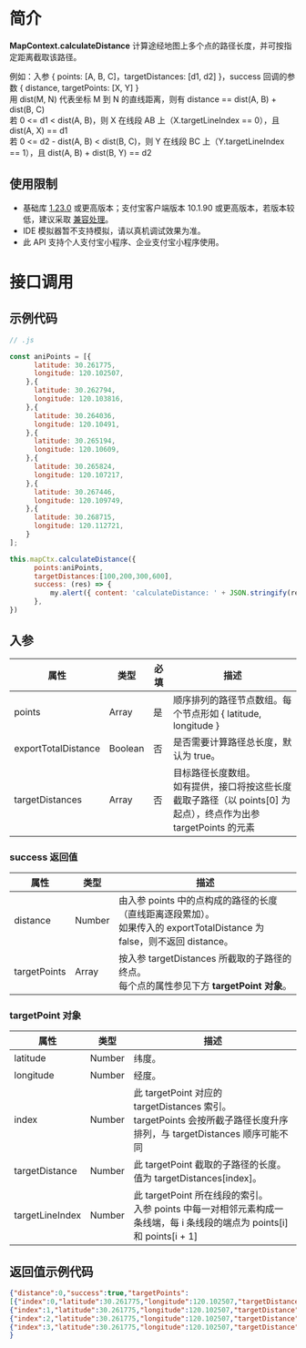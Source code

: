 
# 简介
**MapContext.calculateDistance** 计算途经地图上多个点的路径长度，并可按指定距离截取该路径。

例如：入参 { points: [A, B, C]，targetDistances: [d1, d2] }，success 回调的参数 { distance, targetPoints: [X, Y] } <br>用 dist(M, N) 代表坐标 M 到 N 的直线距离，则有 distance == dist(A, B) + dist(B, C)<br>若 0 <= d1 < dist(A, B)，则 X 在线段 AB 上（X.targetLineIndex == 0），且 dist(A, X) == d1<br>若 0 <= d2 - dist(A, B) < dist(B, C)，则 Y 在线段 BC 上（Y.targetLineIndex == 1），且 dist(A, B) + dist(B, Y) == d2

## 使用限制

- 基础库 [1.23.0](https://opendocs.alipay.com/mini/framework/lib) 或更高版本；支付宝客户端版本 10.1.90 或更高版本，若版本较低，建议采取 [兼容处理](https://opendocs.alipay.com/mini/framework/compatibility)。
- IDE 模拟器暂不支持模拟，请以真机调试效果为准。
- 此 API 支持个人支付宝小程序、企业支付宝小程序使用。

# 接口调用

## 示例代码
```javascript
// .js

const aniPoints = [{
      latitude: 30.261775,
      longitude: 120.102507,
    },{
      latitude: 30.262794,
      longitude: 120.103816,
    },{
      latitude: 30.264036,
      longitude: 120.10491,
    },{
      latitude: 30.265194,
      longitude: 120.10609,
    },{
      latitude: 30.265824,
      longitude: 120.107217,
    },{
      latitude: 30.267446,
      longitude: 120.109749,
    },{
      latitude: 30.268715,
      longitude: 120.112721,
    }
];

this.mapCtx.calculateDistance({
      points:aniPoints,
      targetDistances:[100,200,300,600],
      success: (res) => {
          my.alert({ content: 'calculateDistance: ' + JSON.stringify(res), });
      },
})
```


## 入参
| **属性** | **类型** | **必填** | **描述** |
| --- | --- | --- | --- |
| points | Array | 是 | 顺序排列的路径节点数组。每个节点形如 { latitude, longitude } |
| exportTotalDistance | Boolean | 否 | 是否需要计算路径总长度，默认为 true。 |
| targetDistances | Array | 否 | 目标路径长度数组。<br>如有提供，接口将按这些长度截取子路径（以 points[0] 为起点），终点作为出参 targetPoints 的元素 |


### success 返回值
| **属性** | **类型** | **描述** |
| --- | --- | --- |
| distance | Number | 由入参 points 中的点构成的路径的长度（直线距离逐段累加）。<br>如果传入的 exportTotalDistance 为 false，则不返回 distance。
| targetPoints | Array | 按入参 targetDistances 所截取的子路径的终点。<br />每个点的属性参见下方 **targetPoint 对象**。 |


### targetPoint 对象
| **属性** | **类型** | **描述** |
| --- | --- | --- |
| latitude | Number | 纬度。 |
| longitude | Number | 经度。 |
| index | Number | 此 targetPoint 对应的 targetDistances 索引。<br>targetPoints 会按所截子路径长度升序排列，与 targetDistances 顺序可能不同 |
| targetDistance | Number | 此 targetPoint 截取的子路径的长度。值为 targetDistances[index]。 |
| targetLineIndex | Number | 此 targetPoint 所在线段的索引。<br>入参 points 中每一对相邻元素构成一条线端，每 i 条线段的端点为 points[i] 和 points[i + 1] |


## 返回值示例代码
```json
{"distance":0,"success":true,"targetPoints":
[{"index":0,"latitude":30.261775,"longitude":120.102507,"targetDistance":100,"targetLineIndex":0},
{"index":1,"latitude":30.261775,"longitude":120.102507,"targetDistance":200,"targetLineIndex":0},
{"index":2,"latitude":30.261775,"longitude":120.102507,"targetDistance":300,"targetLineIndex":0},
{"index":3,"latitude":30.261775,"longitude":120.102507,"targetDistance":600,"targetLineIndex":0}]
}
```
